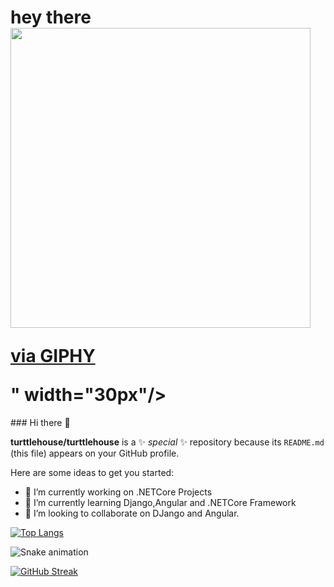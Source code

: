 <h1>
  hey there
  <img src="<iframe src="https://giphy.com/embed/3oKGzgNfssFG1xlwC4" width="480" height="480" frameBorder="0" class="giphy-embed" allowFullScreen></iframe><p><a href="https://giphy.com/gifs/3oKGzgNfssFG1xlwC4">via GIPHY</a></p>" width="30px"/>
</h1>
### Hi there 👋


**turttlehouse/turttlehouse** is a ✨ _special_ ✨ repository because its `README.md` (this file) appears on your GitHub profile.

Here are some ideas to get you started:

- 🔭 I’m currently working on .NETCore Projects
- 🌱 I’m currently learning Django,Angular and .NETCore Framework
- 👯 I’m looking to collaborate on DJango and Angular.

[![Top Langs](https://github-readme-stats.vercel.app/api/top-langs/?username=turttlehouse&layout=compact&theme=vision-friendly-dark)](https://github.com/anuraghazra/github-readme-stats)

![Snake animation](https://github.com/thepiyushmalhotra/thepiyushmalhotra/blob/output/github-contribution-grid-snake.svg)


[![GitHub Streak](http://github-readme-streak-stats.herokuapp.com?user=turttlehouse&theme=dark&background=000000)](https://git.io/streak-stats)

